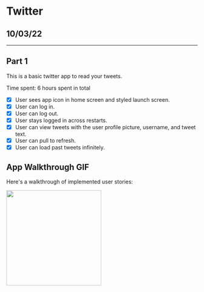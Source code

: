 # Twitter
## 10/03/22

---

## Part 1

This is a basic twitter app to read your tweets.

Time spent: 6 hours spent in total

- [x] User sees app icon in home screen and styled launch screen. 
- [x] User can log in. 
- [x] User can log out.
- [x] User stays logged in across restarts.
- [x] User can view tweets with the user profile picture, username, and tweet text. 
- [x] User can pull to refresh. 
- [x] User can load past tweets infinitely. 

## App Walkthrough GIF

Here's a walkthrough of implemented user stories:

<img src="https://user-images.githubusercontent.com/65494126/193633843-4ac9af3d-5675-4c3e-9716-96c4de42a1d9.gif" width=250><br>

